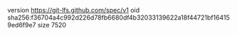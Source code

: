 version https://git-lfs.github.com/spec/v1
oid sha256:f36704a4c992d226d78fb6680df4b32033139622a18f44721bf164159ed6f9e7
size 7520
